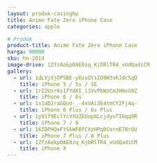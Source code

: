 ```yaml
---
layout: produk-casinghp
title: Anime Fate Zero iPhone Case
categories: apple

# Produk
product-title: Anime Fate Zero iPhone Case
harga: 90000
sku: hn-2014
image-drive: 1ZfzAokpOAE0zq_KjDRlTR4_vUdQadiCM
gallery:
  - url: 1dLVjXjOPSBE-yOzuOtsIO9W3sKJdcSqD
    title: iPhone 5 / 5s / SE
  - url: 1rI2Usr6s1TYdXI_i1VvPbWzCmJHHvG9Z
    title: iPhone 6 / 6s
  - url: 1s1aD2raGQuU-_-4xVAi364tmCY2Fj4q-
    title: iPhone 6 Plus / 6s Plus
  - url: 1y91f9EclYcVXUZEUop8LcjdyvTI6qqOR
    title: iPhone 7 / 8
  - url: 16IDPHQxFYSkWFBfCXzHPqDCernE78rQU
    title: iPhone 7 Plus / 8 Plus
  - url: 1ZfzAokpOAE0zq_KjDRlTR4_vUdQadiCM
    title: iPhone X
---
```

